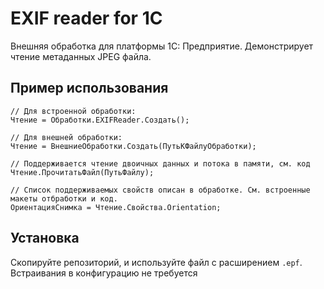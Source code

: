 # EXIF reader for 1C
Внешняя обработка для платформы 1С: Предприятие.
Демонстрирует чтение метаданных JPEG файла.

## Пример использования
```
// Для встроенной обработки:
Чтение = Обработки.EXIFReader.Создать();

// Для внешней обработки:
Чтение = ВнешниеОбработки.Создать(ПутьКФайлуОбработки);

// Поддерживается чтение двоичных данных и потока в памяти, см. код
Чтение.ПрочитатьФайл(ПутьФайлу);

// Список поддерживаемых свойств описан в обработке. См. встроенные макеты отбработки и код.
ОриентацияСнимка = Чтение.Свойства.Orientation;
```

## Установка
Скопируйте репозиторий, и используйте файл с расширением `.epf`. Встраивания в конфигурацию не требуется
